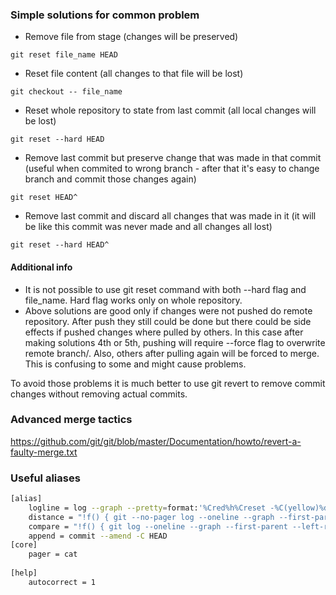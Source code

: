 ### Simple solutions for common problem

* Remove file from stage (changes will be preserved)

```git reset file_name HEAD```

* Reset file content (all changes to that file will be lost)

```git checkout -- file_name```

* Reset whole repository to state from last commit (all local changes will be lost)

```git reset --hard HEAD```

* Remove last commit but preserve change that was made in that commit 
(useful when commited to wrong branch - after that it's easy to change branch and commit those changes again)

```git reset HEAD^```

* Remove last commit and discard all changes that was made in it (it will be like this commit was never made and all changes all lost)

```git reset --hard HEAD^```

#### Additional info
* It is not possible to use git reset command with both --hard flag and file_name. Hard flag works only on whole repository.
* Above solutions are good only if changes were not pushed do remote repository. After push they still could be done but there could be side effects if pushed changes where pulled by others. 
In this case after making solutions 4th or 5th, pushing will require --force flag to overwrite remote branch/. 
Also, others after pulling again will be forced to merge. This is confusing to some and might cause problems.

To avoid those problems it is much better to use git revert to remove commit changes without removing actual commits.

### Advanced merge tactics

https://github.com/git/git/blob/master/Documentation/howto/revert-a-faulty-merge.txt

### Useful aliases
```bash
[alias]
    logline = log --graph --pretty=format:'%Cred%h%Creset -%C(yellow)%d%Creset %s %Cgreen(%cr) %C(bold blue)<%an>%Creset' --abbrev-commit
    distance = "!f() { git --no-pager log --oneline --graph --first-parent --left-right --no-decorate HEAD...$1/${2:-$(git rev-parse --abbrev-ref HEAD)}; }; f"
    compare = "!f() { git log --oneline --graph --first-parent --left-right --decorate $1...$2; }; f"
    append = commit --amend -C HEAD
[core]
	pager = cat
	
[help]
	autocorrect = 1
```
